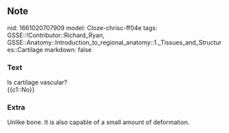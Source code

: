 ## Note
nid: 1661020707909
model: Cloze-chrisc-ff04e
tags: GSSE::!Contributor::Richard_Ryan, GSSE::Anatomy::Introduction_to_regional_anatomy::1._Tissues_and_Structures::Cartilage
markdown: false

### Text
<div class="toggle">
  Is cartilage vascular?
</div>
<div class="toggle">
  {{c1::No}}
</div>

### Extra
<p id="42e820e2-7ccb-4528-9d15-fa5a9279d450" class="">Unlike bone.
It is also capable of a small amount of deformation.
